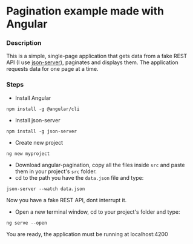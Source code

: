 # Pagination example made with Angular

### Description
This is a simple, single-page application that gets data from a fake REST API (I use [json-server](https://github.com/typicode/json-server)), paginates and displays them. The application requests data for one page at a time.

### Steps
* Install Angular
```
npm install -g @angular/cli
```
* Install json-server
```
npm install -g json-server
```
* Create new project
```
ng new myproject
```
* Download angular-pagination, copy all the files inside `src` and paste them in your project's `src` folder.
* cd to the path you have the `data.json` file and type:
```
json-server --watch data.json
```
Now you have a fake REST API, dont interrupt it.
* Open a new terminal window, cd to your project's folder and type:
```
ng serve --open
```
You are ready, the application must be running at localhost:4200

